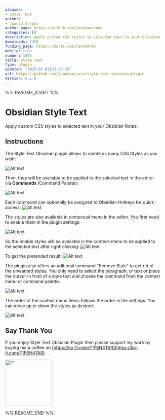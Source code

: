```yaml
---
aliases:
- Style Text
author:
- Juanjo Arranz
author_page: https://github.com/juanjoarranz
categories: []
description: Apply custom CSS styles to selected text in your Obsidian Notes.
downloads: 7478
funding_page: https://ko-fi.com/F1F6H4TAR
mobile: true
number: 1005
title: Style Text
type: plugin
updated: '2023-07-01T22:33:18'
url: https://github.com/juanjoarranz/style-text-obsidian-plugin
version: 0.1.0
---
```


%% README_START %%

# Obsidian Style Text

Apply custom CSS styles to selected text in your Obsidian Notes.


## Instructions

The Style Text Obsidian plugin allows to create as many CSS Styles as you wish:

![Alt text](https://raw.githubusercontent.com/juanjoarranz/style-text-obsidian-plugin/HEAD/assets/image-styles.png)

Then, they will be available to be applied to the selected text in the editor via **Commands** (Command Palette):

![Alt text](https://raw.githubusercontent.com/juanjoarranz/style-text-obsidian-plugin/HEAD/assets/command-palette.png)

Each command can optionally be assigned to Obsidian Hotkeys for quick access:
![Alt text](https://raw.githubusercontent.com/juanjoarranz/style-text-obsidian-plugin/HEAD/assets/assing-hotkeys.png)


The styles are also available in contextual menu in the editor. You first need to enable them in the plugin settings:

![Alt text](https://raw.githubusercontent.com/juanjoarranz/style-text-obsidian-plugin/HEAD/assets/enable-contextual-menu.png)

So the enable styles will be available in the context-menu to be applied to the selected text after right-clicking:
![Alt text](https://raw.githubusercontent.com/juanjoarranz/style-text-obsidian-plugin/HEAD/assets/context-menu.png)

To get the pretended result:
![Alt text](https://raw.githubusercontent.com/juanjoarranz/style-text-obsidian-plugin/HEAD/assets/pretended-result.png)


The plugin also offers an aditional command "Remove Style" to get rid of the unwanted styles. You only need to select the paragraph, or text or place the cursor in front of a style text and choose the command from the context menu or command palette:

![Alt text](https://raw.githubusercontent.com/juanjoarranz/style-text-obsidian-plugin/HEAD/assets/remove-style.png)

The order of the context menu items follows the order in the settings. You can move up or down the styles as desired:

![Alt text](https://raw.githubusercontent.com/juanjoarranz/style-text-obsidian-plugin/HEAD/assets/styles-order.png)

## Say Thank You

If you enjoy Style Text Obsidian Plugin then please support my work by buying me a coffee on [https://ko-fi.com/F1F6H4TAR](https://ko-fi.com/F1F6H4TAR)


[<img src="https://cdn.ko-fi.com/cdn/kofi3.png?v=3" alt= “” width="150px">](https://ko-fi.com/F1F6H4TAR)


%% README_END %%